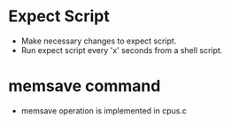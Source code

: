 Expect Script
=============
* Make necessary changes to expect script.
* Run expect script every 'x' seconds from a shell script.

memsave command
===============
* memsave operation is implemented in cpus.c



